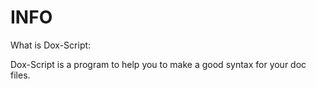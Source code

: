 # INFO

What is Dox-Script:
 
 Dox-Script is a program to help you to make a good syntax for your doc files.
 
 
 
 
